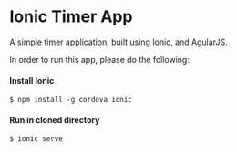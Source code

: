 # Ionic Timer App
A simple timer application, built using Ionic, and AgularJS. 

In order to run this app, please do the following:

<h4>Install Ionic</h4>

<code>$ npm install -g cordova ionic</code>

<h4>Run in cloned directory</h4>

<code>$ ionic serve</code>
